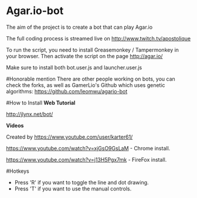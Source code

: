 # Agar.io-bot
The aim of the project is to create a bot that can play Agar.io

The full coding process is streamed live on http://www.twitch.tv/apostolique

To run the script, you need to install Greasemonkey / Tampermonkey in your browser. Then activate the script on the page http://agar.io/

Make sure to install both bot.user.js and launcher.user.js

#Honorable mention
There are other people working on bots, you can check the forks, as well as GamerLio's Github which uses genetic algorithms: https://github.com/leomwu/agario-bot

#How to Install
**Web Tutorial**

http://jlynx.net/bot/

**Videos**

Created by https://www.youtube.com/user/karter61/

https://www.youtube.com/watch?v=xjGsO9GsLaM - Chrome install.

https://www.youtube.com/watch?v=j13H5Pgx7mk - FireFox install.

#Hotkeys

* Press 'R' if you want to toggle the line and dot drawing.
* Press 'T' if you want to use the manual controls.
